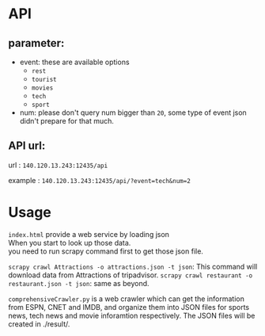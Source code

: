 # API

## parameter:
* event: these are available options
	* `rest`
	* `tourist`
	* `movies`
	* `tech`
	* `sport`
* num: please don't query num bigger than `20`, some type of event json didn't prepare for that much.

## API url:

url : `140.120.13.243:12435/api`

example : `140.120.13.243:12435/api/?event=tech&num=2`


# Usage

`index.html` provide a web service by loading json  
When you start to look up those data.  
you need to run scrapy command first to get those json file.

`scrapy crawl Attractions -o attractions.json -t json`: This command will download data from Attractions of tripadvisor.
`scrapy crawl restaurant -o restaurant.json -t json`: same as beyond.

`comprehensiveCrawler.py` is a web crawler which can get the information from ESPN, CNET and IMDB, and organize them into JSON files for sports news, tech news and movie inforamtion respectively. The JSON files will be created in ./result/.